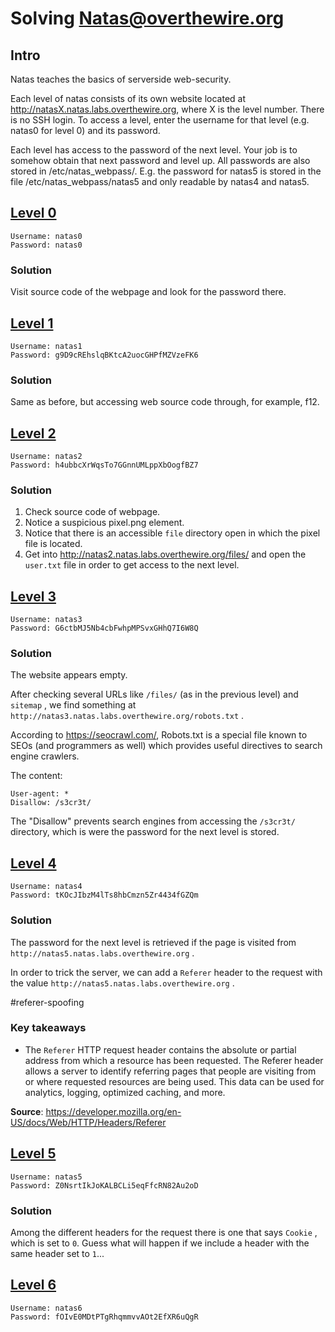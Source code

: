 # Solving [Natas@overthewire.org](https://overthewire.org/wargames/natas/)

## Intro

Natas teaches the basics of serverside web-security.

Each level of natas consists of its own website located at http://natasX.natas.labs.overthewire.org, where X is the level number. There is no SSH login. To access a level, enter the username for that level (e.g. natas0 for level 0) and its password.

Each level has access to the password of the next level. Your job is to somehow obtain that next password and level up. All passwords are also stored in /etc/natas_webpass/. E.g. the password for natas5 is stored in the file /etc/natas_webpass/natas5 and only readable by natas4 and natas5.

## [Level 0](http://natas0.natas.labs.overthewire.org)

```
Username: natas0
Password: natas0
```

### Solution

Visit source code of the webpage and look for the password there.

## [Level 1](http://natas1.natas.labs.overthewire.org)

```
Username: natas1
Password: g9D9cREhslqBKtcA2uocGHPfMZVzeFK6
```

### Solution

Same as before, but accessing web source code through, for example, f12.

## [Level 2](http://natas2.natas.labs.overthewire.org)

```
Username: natas2
Password: h4ubbcXrWqsTo7GGnnUMLppXbOogfBZ7
```

### Solution

1. Check source code of webpage.
2. Notice a suspicious pixel.png element.
3. Notice that there is an accessible `file` directory open in which the pixel file is located.
4. Get into http://natas2.natas.labs.overthewire.org/files/ and open the `user.txt` file in order to get access to the next level.

## [Level 3](http://natas3.natas.labs.overthewire.org)

```
Username: natas3
Password: G6ctbMJ5Nb4cbFwhpMPSvxGHhQ7I6W8Q
```

### Solution

The website appears empty.

After checking several URLs like `/files/` (as in the previous level) and `sitemap` , we find something at `http://natas3.natas.labs.overthewire.org/robots.txt` .

According to https://seocrawl.com/, Robots.txt is a special file known to SEOs (and programmers as well) which provides useful directives to search engine crawlers.

The content:

```
User-agent: *
Disallow: /s3cr3t/
```

The "Disallow" prevents search engines from accessing the `/s3cr3t/` directory, which is were the password for the next level is stored.

## [Level 4](http://natas4.natas.labs.overthewire.org)

```
Username: natas4
Password: tKOcJIbzM4lTs8hbCmzn5Zr4434fGZQm
```

### Solution

The password for the next level is retrieved if the page is visited from `http://natas5.natas.labs.overthewire.org` .

In order to trick the server, we can add a `Referer` header to the request with the value `http://natas5.natas.labs.overthewire.org` .

#referer-spoofing

### Key takeaways

* The `Referer` HTTP request header contains the absolute or partial address from which a resource has been requested. The Referer header allows a server to identify referring pages that people are visiting from or where requested resources are being used. This data can be used for analytics, logging, optimized caching, and more.

**Source**: https://developer.mozilla.org/en-US/docs/Web/HTTP/Headers/Referer

## [Level 5](http://natas5.natas.labs.overthewire.org)

```
Username: natas5
Password: Z0NsrtIkJoKALBCLi5eqFfcRN82Au2oD
```

### Solution

Among the different headers for the request there is one that says `Cookie` , which is set to `0`. Guess what will happen if we include a header with the same header set to `1`...

## [Level 6](http://natas6.natas.labs.overthewire.org)

```
Username: natas6
Password: fOIvE0MDtPTgRhqmmvvAOt2EfXR6uQgR
```
